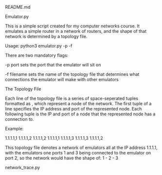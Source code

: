 README.md

Emulator.py

This is a simple script created for my computer networks course.
It emulates a simple router in a network of routers, and the shape of that
network is determined by a topology file.

Usage:
python3 emulator.py -p <port> -f <filename>

There are two mandatory flags:

-p port
sets the port that the emulator will sit on

-f filename
sets the name of the topology file that determines what
connections the emulator will make with other emulators

The Topology File

Each line of the topology file is a series of space-seperated tuples formatted
as <IP address>,<port> which represent a node of the network.
The first tuple of a line specifies the IP address and port of the represented node.
Each following tuple is the IP and port of a node that the represented node has a connection to.

Example:

1.1.1.1,1 1.1.1.1,2
1.1.1.1,2 1.1.1.1,1 1.1.1.1,3
1.1.1.1,3 1.1.1.1,2

This topology file denotes a network of emulators all at the IP address 1.1.1.1,
with the emulators one ports 1 and 3 being connected to the emulator on port 2,
so the network would have the shape of:
1 - 2 - 3

network_trace.py
